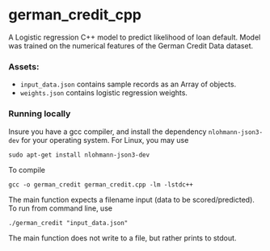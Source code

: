 # german_credit_cpp
A Logistic regression C++ model to predict likelihood of loan default.
Model was trained on the numerical features of the German Credit Data dataset.

### Assets:
 - `input_data.json` contains sample records as an Array of objects.
 - `weights.json` contains logistic regression weights.

### Running locally

Insure you have a gcc compiler, and install the dependency `nlohmann-json3-dev` for your operating system. For Linux, you may use

```
sudo apt-get install nlohmann-json3-dev
```

To compile
```
gcc -o german_credit german_credit.cpp -lm -lstdc++
```

The main function expects a filename input (data to be scored/predicted). To run from command line, use
```
./german_credit "input_data.json"
```

The main function does not write to a file, but rather prints to stdout.
